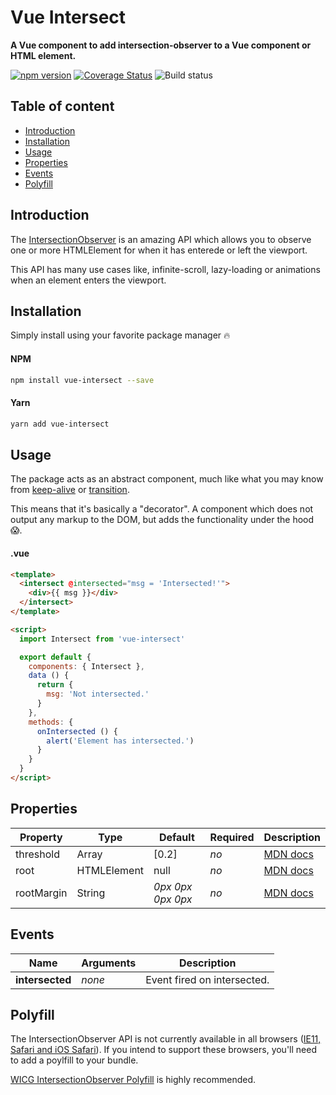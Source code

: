 # Vue Intersect
**A Vue component to add intersection-observer to a Vue component or HTML element.**

[![npm version](https://badge.fury.io/js/vue-intersect.svg)](https://badge.fury.io/js/vue-intersect) [![Coverage Status](https://coveralls.io/repos/github/heavyy/vue-intersect/badge.svg)](https://coveralls.io/github/heavyy/vue-intersect) ![Build status](https://img.shields.io/travis/heavyy/vue-intersect.svg)



## Table of content

* [Introduction](#introduction)
* [Installation](#installation)
* [Usage](#usage)
* [Properties](#properties)
* [Events](#events)
* [Polyfill](#polyfill)

## Introduction

The [IntersectionObserver](https://developer.mozilla.org/en-US/docs/Web/API/Intersection_Observer_API) is an amazing API which allows you to observe one or more HTMLElement for when it has enterede or left the viewport.

This API has many use cases like, infinite-scroll, lazy-loading or animations when an element enters the viewport.



## Installation

Simply install using your favorite package manager 🔥

#### NPM

```bash
npm install vue-intersect --save
```

#### Yarn
```bash
yarn add vue-intersect
```



## Usage

The package acts as an abstract component, much like what you may know from [keep-alive](https://vuejs.org/v2/api/#keep-alive) or [transition](https://vuejs.org/v2/api/#transition).

This means that it's basically a "decorator". A component which does not output any markup to the DOM, but adds the functionality under the hood 😱.

#### .vue

```html
<template>
  <intersect @intersected="msg = 'Intersected!'">
    <div>{{ msg }}</div>
  </intersect>
</template>

<script>
  import Intersect from 'vue-intersect'

  export default {
    components: { Intersect },
    data () {
      return {
        msg: 'Not intersected.'
      }
    },
    methods: {
      onIntersected () {
        alert('Element has intersected.')
      }
    }
  }
</script>
```



## Properties

| Property   | Type        | Default           | Required | Description                              |
| ---------- | ----------- | ----------------- | -------- | ---------------------------------------- |
| threshold  | Array       | [0.2]             | *no*     | [MDN docs](https://developer.mozilla.org/en-US/docs/Web/API/Intersection_Observer_API#Intersection_observer_options) |
| root       | HTMLElement | null              | *no*     | [MDN docs](https://developer.mozilla.org/en-US/docs/Web/API/Intersection_Observer_API#Intersection_observer_options) |
| rootMargin | String      | *0px 0px 0px 0px* | *no*     | [MDN docs](https://developer.mozilla.org/en-US/docs/Web/API/Intersection_Observer_API#Intersection_observer_options) |



## Events

| Name            | Arguments | Description                 |
| --------------- | --------- | --------------------------- |
| **intersected** | *none*    | Event fired on intersected. |



## Polyfill

The IntersectionObserver API is not currently available in all browsers ([IE11, Safari and iOS Safari](http://caniuse.com/#feat=intersectionobserver)). If you intend to support these browsers, you'll need to add a poylfill to your bundle.

[WICG IntersectionObserver Polyfill](https://github.com/WICG/IntersectionObserver/tree/gh-pages/polyfill) is highly recommended.
